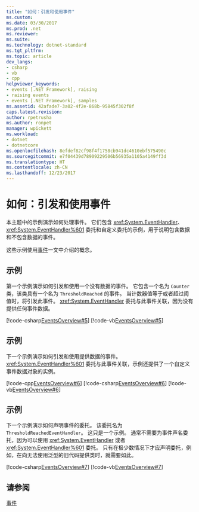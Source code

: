 ```yaml
---
title: "如何：引发和使用事件"
ms.custom: 
ms.date: 03/30/2017
ms.prod: .net
ms.reviewer: 
ms.suite: 
ms.technology: dotnet-standard
ms.tgt_pltfrm: 
ms.topic: article
dev_langs:
- csharp
- vb
- cpp
helpviewer_keywords:
- events [.NET Framework], raising
- raising events
- events [.NET Framework], samples
ms.assetid: 42afade7-3a02-4f2e-868b-95845f302f8f
caps.latest.revision: 
author: rpetrusha
ms.author: ronpet
manager: wpickett
ms.workload:
- dotnet
- dotnetcore
ms.openlocfilehash: 8efdef82cf98f4f1758cb941dc4610ebf575490c
ms.sourcegitcommit: e7f04439d78909229506b56935a1105a4149ff3d
ms.translationtype: HT
ms.contentlocale: zh-CN
ms.lasthandoff: 12/23/2017
---
```

# <a name="how-to-raise-and-consume-events"></a>如何：引发和使用事件
本主题中的示例演示如何处理事件。 它们包含 <xref:System.EventHandler>、<xref:System.EventHandler%601> 委托和自定义委托的示例，用于说明包含数据和不包含数据的事件。  
  
 这些示例使用[事件](../../../docs/standard/events/index.md)一文中介绍的概念。  
  
## <a name="example"></a>示例  
 第一个示例演示如何引发和使用一个没有数据的事件。 它包含一个名为 `Counter` 类，该类具有一个名为 `ThresholdReached` 的事件。 当计数器值等于或者超过阈值时，将引发此事件。 <xref:System.EventHandler> 委托与此事件关联，因为没有提供任何事件数据。  
  
 [!code-csharp[EventsOverview#5](../../../samples/snippets/csharp/VS_Snippets_CLR/eventsoverview/cs/programnodata.cs#5)]
 [!code-vb[EventsOverview#5](../../../samples/snippets/visualbasic/VS_Snippets_CLR/eventsoverview/vb/module1nodata.vb#5)]  
  
## <a name="example"></a>示例  
 下一个示例演示如何引发和使用提供数据的事件。 <xref:System.EventHandler%601> 委托与此事件关联，示例还提供了一个自定义事件数据对象的实例。  
  
 [!code-cpp[EventsOverview#6](../../../samples/snippets/cpp/VS_Snippets_CLR/eventsoverview/cpp/programwithdata.cpp#6)]
 [!code-csharp[EventsOverview#6](../../../samples/snippets/csharp/VS_Snippets_CLR/eventsoverview/cs/programwithdata.cs#6)]
 [!code-vb[EventsOverview#6](../../../samples/snippets/visualbasic/VS_Snippets_CLR/eventsoverview/vb/module1withdata.vb#6)]  
  
## <a name="example"></a>示例  
 下一个示例演示如何声明事件的委托。 该委托名为 `ThresholdReachedEventHandler`。 这只是一个示例。 通常不需要为事件声名委托，因为可以使用 <xref:System.EventHandler> 或者 <xref:System.EventHandler%601> 委托。 只有在极少数情况下才应声明委托，例如，在向无法使用泛型的旧代码提供类时，就需要如此。  
  
 [!code-csharp[EventsOverview#7](../../../samples/snippets/csharp/VS_Snippets_CLR/eventsoverview/cs/programwithdelegate.cs#7)]
 [!code-vb[EventsOverview#7](../../../samples/snippets/visualbasic/VS_Snippets_CLR/eventsoverview/vb/module1withdelegate.vb#7)]  
  
## <a name="see-also"></a>请参阅  
 [事件](../../../docs/standard/events/index.md)
